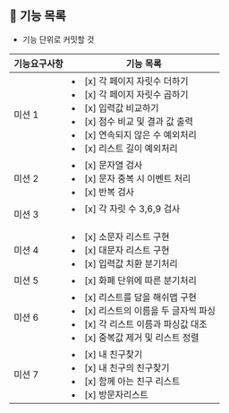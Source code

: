 ## 🚀 기능 목록

- 기능 단위로 커밋할 것

| 기능요구사항  | 기능 목록                                                                                                                                                                  |    
|---------|------------------------------------------------------------------------------------------------------------------------------------------------------------------------|
| 미션 1    | <li> [x] 각 페이지 자릿수 더하기 </li> <li> [x] 각 페이지 자릿수 곱하기 </li> <li> [x] 입력값 비교하기</li> <li> [x] 점수 비교 및 결과 값 출력 </li> <li> [x] 연속되지 않은 수 예외처리</li> <li> [x] 리스트 길이 예외처리</li> |
| 미션 2    | <li> [x] 문자열 검사</li> <li> [x] 문자 중복 시 이벤트 처리</li>   <li> [x] 반복 검사</li>                                                                                                |
| 미션 3    | <li> [x] 각 자릿 수 3,6,9 검사</li>　                                                                                                                                         |
| 미션 4    | <li> [x] 소문자 리스트 구현</li> <li> [x] 대문자 리스트 구현</li> <li> [x] 입력값 치환 분기처리</li>                                                                                            |
| 미션 5    | <li> [x] 화폐 단위에 따른 분기처리</li>                                                                                                                                           |
| 미션 6    | <li> [x] 리스트를 담을 해쉬맵 구현</li><li> [x] 리스트의 이름을 두 글자씩 파싱</li> <li> [x] 각 리스트 이름과 파싱값 대조</li><li> [x] 중복값 제거 및 리스트 정렬</li>                                                |
| 미션 7    | <li> [x] 내 친구찾기</li> <li> [x] 내 친구의 친구찾기</li> <li> [x] 함께 아는 친구 리스트</li><li> [x] 방문자리스트</li>                                                                           |


